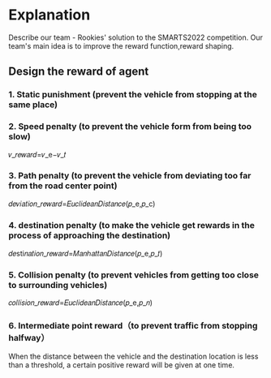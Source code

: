 # Explanation
Describe our team - Rookies' solution to the SMARTS2022 competition.
Our team's main idea is to improve the reward function,reward shaping.
## Design the reward of agent
### 1. Static punishment (prevent the vehicle from stopping at the same place)

### 2. Speed penalty (to prevent the vehicle form from being too slow)
𝑣_𝑟𝑒𝑤𝑎𝑟𝑑=𝜈_e−𝑣_𝑡

### 3. Path penalty (to prevent the vehicle from deviating too far from the road center point)
𝑑𝑒𝑣𝑖𝑎𝑡𝑖𝑜𝑛_𝑟𝑒𝑤𝑎𝑟𝑑=𝐸𝑢𝑐𝑙𝑖𝑑𝑒𝑎𝑛𝐷𝑖𝑠𝑡𝑎𝑛𝑐𝑒(𝑝_e,𝑝_c)

### 4. destination penalty (to make the vehicle get rewards in the process of approaching the destination)
𝑑𝑒sti𝑛𝑎𝑡𝑖𝑜𝑛_𝑟𝑒𝑤𝑎𝑟𝑑=𝑀𝑎𝑛ℎ𝑎𝑡𝑡𝑎𝑛𝐷𝑖𝑠𝑡𝑎𝑛𝑐𝑒(𝑝_e,𝑝_𝑡)

### 5. Collision penalty (to prevent vehicles from getting too close to surrounding vehicles)
𝑐𝑜𝑙𝑙𝑖𝑠𝑖𝑜𝑛_𝑟𝑒𝑤𝑎𝑟𝑑=𝐸𝑢𝑐𝑙𝑖𝑑𝑒𝑎𝑛𝐷𝑖𝑠𝑡𝑎𝑛𝑐𝑒(𝑝_e,𝑝_𝑛)

### 6. Intermediate point reward（to prevent traffic from stopping halfway）
When the distance between the vehicle and the destination location is less than a threshold, a certain positive reward will be given at one time.
